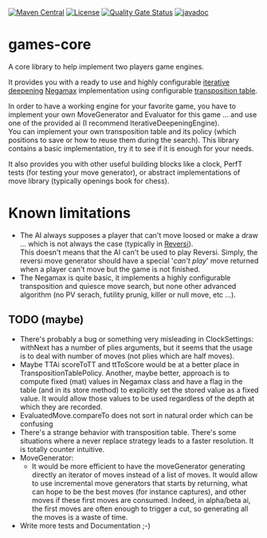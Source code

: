 [![Maven Central](https://img.shields.io/maven-central/v/com.fathzer/games-core)](https://central.sonatype.com/artifact/com.fathzer/games-core)
[![License](https://img.shields.io/badge/license-Apache%202.0-brightgreen.svg)](https://github.com/fathzer-games/games-core/blob/master/LICENSE)
[![Quality Gate Status](https://sonarcloud.io/api/project_badges/measure?project=fathzer_games-core&metric=alert_status)](https://sonarcloud.io/summary/new_code?id=fathzer-games_games-core)
[![javadoc](https://javadoc.io/badge2/com.fathzer/games-core/javadoc.svg)](https://javadoc.io/doc/com.fathzer/games-core)

# games-core
A core library to help implement two players game engines.

It provides you with a ready to use and highly configurable [iterative deepening](https://www.chessprogramming.org/Iterative_Deepening) [Negamax](https://en.wikipedia.org/wiki/Negamax) implementation using configurable [transposition table](https://en.wikipedia.org/wiki/Transposition_table).

In order to have a working engine for your favorite game, you have to implement your own MoveGenerator and Evaluator for this game ... and use one of the provided ai (I recommend IterativeDeepeningEngine).  
You can implement your own transposition table and its policy (which positions to save or how to reuse them during the search). This library contains a basic implementation, try it to see if it is enough for your needs.

It also provides you with other useful building blocks like a clock, PerfT tests (for testing your move generator), or abstract implementations of move library (typically openings book for chess).

# Known limitations
- The AI always supposes a player that can't move loosed or make a draw ... which is not always the case (typically in [Reversi](https://en.wikipedia.org/wiki/Reversi)).  
This doesn't means that the AI can't be used to play Reversi. Simply, the reversi move generator should have a special '*can't play*' move returned when a player can't move but the game is not finished.
- The Negamax is quite basic, it implements a highly configurable transposition and quiesce move search, but none other advanced algorithm (no PV serach, futility prunig, killer or null move, etc ...).

## TODO (maybe)
- There's probably a bug or something very misleading in ClockSettings: withNext has a number of plies arguments, but it seems that the usage is to deal with number of moves (not plies which are half moves).
- Maybe TTAi scoreToTT and ttToScore would be at a better place in TranspositionTablePolicy. Another, maybe better, approach is to compute fixed (mat) values in Negamax class and have a flag in the table (and in its store method) to explicitly set the stored value as a fixed value. It would allow those values to be used regardless of the depth at which they are recorded.
- EvaluatedMove.compareTo does not sort in natural order which can be confusing
- There's a strange behavior with transposition table. There's some situations where a never replace strategy leads to a faster resolution. It is totally counter intuitive.
- MoveGenerator:
  - It would be more efficient to have the moveGenerator generating directly an iterator of moves instead of a list of moves. It would allow to use incremental move generators that starts by returning, what can hope to be the best moves (for instance captures), and other moves if these first moves are consumed. Indeed, in alpha/beta ai, the first moves are often enough to trigger a cut, so generating all the moves is a waste of time.
- Write more tests and Documentation ;-)

